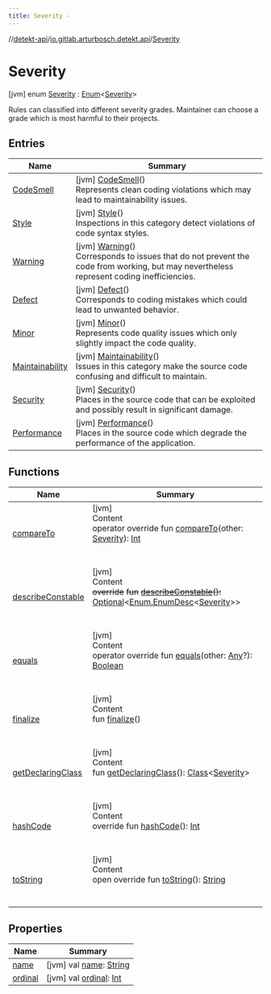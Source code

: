 ```yaml
---
title: Severity -
---
```

//[detekt-api](../../index.md)/[io.gitlab.arturbosch.detekt.api](../index.md)/[Severity](index.md)



# Severity  
 [jvm] enum [Severity](index.md) : [Enum](https://kotlinlang.org/api/latest/jvm/stdlib/kotlin/-enum/index.html)<[Severity](index.md)> 

Rules can classified into different severity grades. Maintainer can choose a grade which is most harmful to their projects.

   


## Entries  
  
|  Name|  Summary| 
|---|---|
| <a name="io.gitlab.arturbosch.detekt.api/Severity.CodeSmell///PointingToDeclaration/"></a>[CodeSmell](-code-smell/index.md)| <a name="io.gitlab.arturbosch.detekt.api/Severity.CodeSmell///PointingToDeclaration/"></a> [jvm] [CodeSmell](-code-smell/index.md)()  <br>Represents clean coding violations which may lead to maintainability issues.   <br>
| <a name="io.gitlab.arturbosch.detekt.api/Severity.Style///PointingToDeclaration/"></a>[Style](-style/index.md)| <a name="io.gitlab.arturbosch.detekt.api/Severity.Style///PointingToDeclaration/"></a> [jvm] [Style](-style/index.md)()  <br>Inspections in this category detect violations of code syntax styles.   <br>
| <a name="io.gitlab.arturbosch.detekt.api/Severity.Warning///PointingToDeclaration/"></a>[Warning](-warning/index.md)| <a name="io.gitlab.arturbosch.detekt.api/Severity.Warning///PointingToDeclaration/"></a> [jvm] [Warning](-warning/index.md)()  <br>Corresponds to issues that do not prevent the code from working, but may nevertheless represent coding inefficiencies.   <br>
| <a name="io.gitlab.arturbosch.detekt.api/Severity.Defect///PointingToDeclaration/"></a>[Defect](-defect/index.md)| <a name="io.gitlab.arturbosch.detekt.api/Severity.Defect///PointingToDeclaration/"></a> [jvm] [Defect](-defect/index.md)()  <br>Corresponds to coding mistakes which could lead to unwanted behavior.   <br>
| <a name="io.gitlab.arturbosch.detekt.api/Severity.Minor///PointingToDeclaration/"></a>[Minor](-minor/index.md)| <a name="io.gitlab.arturbosch.detekt.api/Severity.Minor///PointingToDeclaration/"></a> [jvm] [Minor](-minor/index.md)()  <br>Represents code quality issues which only slightly impact the code quality.   <br>
| <a name="io.gitlab.arturbosch.detekt.api/Severity.Maintainability///PointingToDeclaration/"></a>[Maintainability](-maintainability/index.md)| <a name="io.gitlab.arturbosch.detekt.api/Severity.Maintainability///PointingToDeclaration/"></a> [jvm] [Maintainability](-maintainability/index.md)()  <br>Issues in this category make the source code confusing and difficult to maintain.   <br>
| <a name="io.gitlab.arturbosch.detekt.api/Severity.Security///PointingToDeclaration/"></a>[Security](-security/index.md)| <a name="io.gitlab.arturbosch.detekt.api/Severity.Security///PointingToDeclaration/"></a> [jvm] [Security](-security/index.md)()  <br>Places in the source code that can be exploited and possibly result in significant damage.   <br>
| <a name="io.gitlab.arturbosch.detekt.api/Severity.Performance///PointingToDeclaration/"></a>[Performance](-performance/index.md)| <a name="io.gitlab.arturbosch.detekt.api/Severity.Performance///PointingToDeclaration/"></a> [jvm] [Performance](-performance/index.md)()  <br>Places in the source code which degrade the performance of the application.   <br>


## Functions  
  
|  Name|  Summary| 
|---|---|
| <a name="kotlin/Enum/compareTo/#io.gitlab.arturbosch.detekt.api.Severity/PointingToDeclaration/"></a>[compareTo](-performance/index.md#%5Bkotlin%2FEnum%2FcompareTo%2F%23io.gitlab.arturbosch.detekt.api.Severity%2FPointingToDeclaration%2F%5D%2FFunctions%2F-931080397)| <a name="kotlin/Enum/compareTo/#io.gitlab.arturbosch.detekt.api.Severity/PointingToDeclaration/"></a>[jvm]  <br>Content  <br>operator override fun [compareTo](-performance/index.md#%5Bkotlin%2FEnum%2FcompareTo%2F%23io.gitlab.arturbosch.detekt.api.Severity%2FPointingToDeclaration%2F%5D%2FFunctions%2F-931080397)(other: [Severity](index.md)): [Int](https://kotlinlang.org/api/latest/jvm/stdlib/kotlin/-int/index.html)  <br><br><br>
| <a name="kotlin/Enum/describeConstable/#/PointingToDeclaration/"></a>[describeConstable](-performance/index.md#%5Bkotlin%2FEnum%2FdescribeConstable%2F%23%2FPointingToDeclaration%2F%5D%2FFunctions%2F-931080397)| <a name="kotlin/Enum/describeConstable/#/PointingToDeclaration/"></a>[jvm]  <br>Content  <br>~~override~~ ~~fun~~ [~~describeConstable~~](-performance/index.md#%5Bkotlin%2FEnum%2FdescribeConstable%2F%23%2FPointingToDeclaration%2F%5D%2FFunctions%2F-931080397)~~(~~~~)~~~~:~~ [Optional](https://docs.oracle.com/javase/8/docs/api/java/util/Optional.html)<[Enum.EnumDesc](https://docs.oracle.com/javase/8/docs/api/java/lang/Enum.EnumDesc.html)<[Severity](index.md)>>  <br><br><br>
| <a name="kotlin/Enum/equals/#kotlin.Any?/PointingToDeclaration/"></a>[equals](-performance/index.md#%5Bkotlin%2FEnum%2Fequals%2F%23kotlin.Any%3F%2FPointingToDeclaration%2F%5D%2FFunctions%2F-931080397)| <a name="kotlin/Enum/equals/#kotlin.Any?/PointingToDeclaration/"></a>[jvm]  <br>Content  <br>operator override fun [equals](-performance/index.md#%5Bkotlin%2FEnum%2Fequals%2F%23kotlin.Any%3F%2FPointingToDeclaration%2F%5D%2FFunctions%2F-931080397)(other: [Any](https://kotlinlang.org/api/latest/jvm/stdlib/kotlin/-any/index.html)?): [Boolean](https://kotlinlang.org/api/latest/jvm/stdlib/kotlin/-boolean/index.html)  <br><br><br>
| <a name="kotlin/Enum/finalize/#/PointingToDeclaration/"></a>[finalize](-performance/index.md#%5Bkotlin%2FEnum%2Ffinalize%2F%23%2FPointingToDeclaration%2F%5D%2FFunctions%2F-931080397)| <a name="kotlin/Enum/finalize/#/PointingToDeclaration/"></a>[jvm]  <br>Content  <br>fun [finalize](-performance/index.md#%5Bkotlin%2FEnum%2Ffinalize%2F%23%2FPointingToDeclaration%2F%5D%2FFunctions%2F-931080397)()  <br><br><br>
| <a name="kotlin/Enum/getDeclaringClass/#/PointingToDeclaration/"></a>[getDeclaringClass](-performance/index.md#%5Bkotlin%2FEnum%2FgetDeclaringClass%2F%23%2FPointingToDeclaration%2F%5D%2FFunctions%2F-931080397)| <a name="kotlin/Enum/getDeclaringClass/#/PointingToDeclaration/"></a>[jvm]  <br>Content  <br>fun [getDeclaringClass](-performance/index.md#%5Bkotlin%2FEnum%2FgetDeclaringClass%2F%23%2FPointingToDeclaration%2F%5D%2FFunctions%2F-931080397)(): [Class](https://docs.oracle.com/javase/8/docs/api/java/lang/Class.html)<[Severity](index.md)>  <br><br><br>
| <a name="kotlin/Enum/hashCode/#/PointingToDeclaration/"></a>[hashCode](-performance/index.md#%5Bkotlin%2FEnum%2FhashCode%2F%23%2FPointingToDeclaration%2F%5D%2FFunctions%2F-931080397)| <a name="kotlin/Enum/hashCode/#/PointingToDeclaration/"></a>[jvm]  <br>Content  <br>override fun [hashCode](-performance/index.md#%5Bkotlin%2FEnum%2FhashCode%2F%23%2FPointingToDeclaration%2F%5D%2FFunctions%2F-931080397)(): [Int](https://kotlinlang.org/api/latest/jvm/stdlib/kotlin/-int/index.html)  <br><br><br>
| <a name="kotlin/Enum/toString/#/PointingToDeclaration/"></a>[toString](-performance/index.md#%5Bkotlin%2FEnum%2FtoString%2F%23%2FPointingToDeclaration%2F%5D%2FFunctions%2F-931080397)| <a name="kotlin/Enum/toString/#/PointingToDeclaration/"></a>[jvm]  <br>Content  <br>open override fun [toString](-performance/index.md#%5Bkotlin%2FEnum%2FtoString%2F%23%2FPointingToDeclaration%2F%5D%2FFunctions%2F-931080397)(): [String](https://kotlinlang.org/api/latest/jvm/stdlib/kotlin/-string/index.html)  <br><br><br>


## Properties  
  
|  Name|  Summary| 
|---|---|
| <a name="io.gitlab.arturbosch.detekt.api/Severity/name/#/PointingToDeclaration/"></a>[name](name.md)| <a name="io.gitlab.arturbosch.detekt.api/Severity/name/#/PointingToDeclaration/"></a> [jvm] val [name](name.md): [String](https://kotlinlang.org/api/latest/jvm/stdlib/kotlin/-string/index.html)   <br>
| <a name="io.gitlab.arturbosch.detekt.api/Severity/ordinal/#/PointingToDeclaration/"></a>[ordinal](ordinal.md)| <a name="io.gitlab.arturbosch.detekt.api/Severity/ordinal/#/PointingToDeclaration/"></a> [jvm] val [ordinal](ordinal.md): [Int](https://kotlinlang.org/api/latest/jvm/stdlib/kotlin/-int/index.html)   <br>

